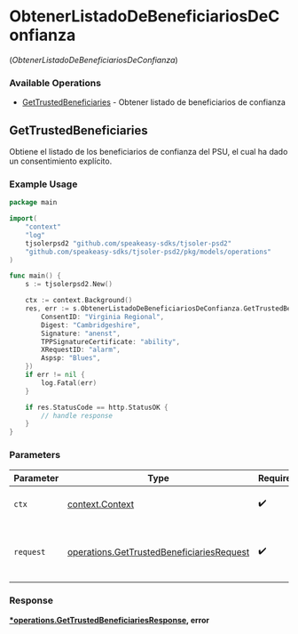 # ObtenerListadoDeBeneficiariosDeConfianza
(*ObtenerListadoDeBeneficiariosDeConfianza*)

### Available Operations

* [GetTrustedBeneficiaries](#gettrustedbeneficiaries) - Obtener listado de beneficiarios de confianza

## GetTrustedBeneficiaries

Obtiene el listado de los beneficiarios de confianza del PSU, el cual ha dado un consentimiento explícito.

### Example Usage

```go
package main

import(
	"context"
	"log"
	tjsolerpsd2 "github.com/speakeasy-sdks/tjsoler-psd2"
	"github.com/speakeasy-sdks/tjsoler-psd2/pkg/models/operations"
)

func main() {
    s := tjsolerpsd2.New()

    ctx := context.Background()
    res, err := s.ObtenerListadoDeBeneficiariosDeConfianza.GetTrustedBeneficiaries(ctx, operations.GetTrustedBeneficiariesRequest{
        ConsentID: "Virginia Regional",
        Digest: "Cambridgeshire",
        Signature: "anenst",
        TPPSignatureCertificate: "ability",
        XRequestID: "alarm",
        Aspsp: "Blues",
    })
    if err != nil {
        log.Fatal(err)
    }

    if res.StatusCode == http.StatusOK {
        // handle response
    }
}
```

### Parameters

| Parameter                                                                                              | Type                                                                                                   | Required                                                                                               | Description                                                                                            |
| ------------------------------------------------------------------------------------------------------ | ------------------------------------------------------------------------------------------------------ | ------------------------------------------------------------------------------------------------------ | ------------------------------------------------------------------------------------------------------ |
| `ctx`                                                                                                  | [context.Context](https://pkg.go.dev/context#Context)                                                  | :heavy_check_mark:                                                                                     | The context to use for the request.                                                                    |
| `request`                                                                                              | [operations.GetTrustedBeneficiariesRequest](../../models/operations/gettrustedbeneficiariesrequest.md) | :heavy_check_mark:                                                                                     | The request object to use for the request.                                                             |


### Response

**[*operations.GetTrustedBeneficiariesResponse](../../models/operations/gettrustedbeneficiariesresponse.md), error**

